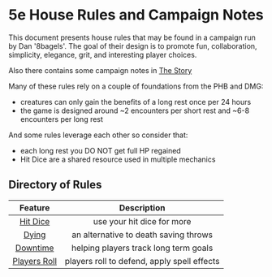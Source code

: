 # 5e House Rules and Campaign Notes

This document presents house rules that may be found in a campaign run by Dan '8bagels'. The goal of their design is to promote fun, collaboration, simplicity, elegance, grit, and interesting player choices.

Also there contains some campaign notes in [The Story](thestory.md) 

Many of these rules rely on a couple of foundations from the PHB and DMG:

- creatures can only gain the benefits of a long rest once per 24 hours
- the game is designed around ~2 encounters per short rest and ~6-8 encounters per long rest

And some rules leverage each other so consider that:

- each long rest you DO NOT get full HP regained
- Hit Dice are a shared resource used in multiple mechanics

## Directory of Rules

| Feature                        | Description |
|:------------------------------:|:-----------:|
| [Hit Dice](hitdice.md)         | use your hit dice for more |
| [Dying](dying.md)              | an alternative to death saving throws |
| [Downtime](downtime.md)        | helping players track long term goals |
| [Players Roll](playersroll.md) | players roll to defend, apply spell effects |
